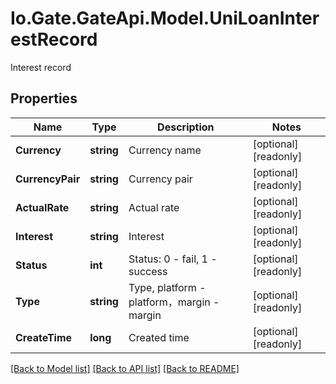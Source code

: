 
# Io.Gate.GateApi.Model.UniLoanInterestRecord

Interest record

## Properties

Name | Type | Description | Notes
------------ | ------------- | ------------- | -------------
**Currency** | **string** | Currency name | [optional] [readonly] 
**CurrencyPair** | **string** | Currency pair | [optional] [readonly] 
**ActualRate** | **string** | Actual rate | [optional] [readonly] 
**Interest** | **string** | Interest | [optional] [readonly] 
**Status** | **int** | Status: 0 - fail, 1 - success | [optional] [readonly] 
**Type** | **string** | Type, platform - platform，margin - margin | [optional] [readonly] 
**CreateTime** | **long** | Created time | [optional] [readonly] 

[[Back to Model list]](../README.md#documentation-for-models)
[[Back to API list]](../README.md#documentation-for-api-endpoints)
[[Back to README]](../README.md)
